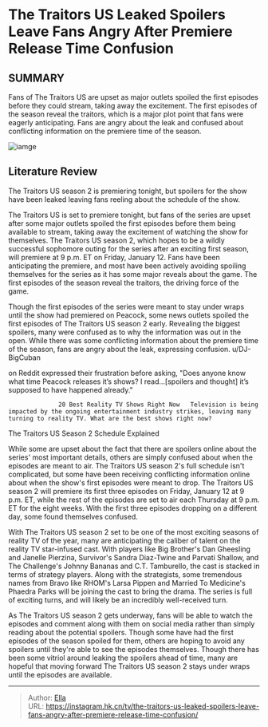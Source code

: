 # The Traitors US Leaked Spoilers Leave Fans Angry After Premiere Release Time Confusion


## SUMMARY 



  Fans of The Traitors US are upset as major outlets spoiled the first episodes before they could stream, taking away the excitement.   The first episodes of the season reveal the traitors, which is a major plot point that fans were eagerly anticipating.   Fans are angry about the leak and confused about conflicting information on the premiere time of the season.  

![iamge](https://static1.srcdn.com/wordpress/wp-content/uploads/2024/01/the-traitors-us-season-2-full-schedule-when-new-episodes-release-what-time-how-to-watch.jpg)

## Literature Review
The Traitors US season 2 is premiering tonight, but spoilers for the show have been leaked leaving fans reeling about the schedule of the show.




The Traitors US is set to premiere tonight, but fans of the series are upset after some major outlets spoiled the first episodes before them being available to stream, taking away the excitement of watching the show for themselves. The Traitors US season 2, which hopes to be a wildly successful sophomore outing for the series after an exciting first season, will premiere at 9 p.m. ET on Friday, January 12. Fans have been anticipating the premiere, and most have been actively avoiding spoiling themselves for the series as it has some major reveals about the game. The first episodes of the season reveal the traitors, the driving force of the game.




Though the first episodes of the series were meant to stay under wraps until the show had premiered on Peacock, some news outlets spoiled the first episodes of The Traitors US season 2 early. Revealing the biggest spoilers, many were confused as to why the information was out in the open. While there was some conflicting information about the premiere time of the season, fans are angry about the leak, expressing confusion. u/DJ-BigCuban

on Reddit expressed their frustration before asking, &#34;Does anyone know what time Peacock releases it’s shows? I read...[spoilers and thought] it’s supposed to have happened already.&#34;

                  20 Best Reality TV Shows Right Now   Television is being impacted by the ongoing entertainment industry strikes, leaving many turning to reality TV. What are the best shows right now?    


 The Traitors US Season 2 Schedule Explained 
          




While some are upset about the fact that there are spoilers online about the series&#39; most important details, others are simply confused about when the episodes are meant to air. The Traitors US season 2&#39;s full schedule isn&#39;t complicated, but some have been receiving conflicting information online about when the show&#39;s first episodes were meant to drop. The Traitors US season 2 will premiere its first three episodes on Friday, January 12 at 9 p.m. ET, while the rest of the episodes are set to air each Thursday at 9 p.m. ET for the eight weeks. With the first three episodes dropping on a different day, some found themselves confused.


 

With The Traitors US season 2 set to be one of the most exciting seasons of reality TV of the year, many are anticipating the caliber of talent on the reality TV star-infused cast. With players like Big Brother&#39;s Dan Gheesling and Janelle Pierzina, Survivor&#39;s Sandra Diaz-Twine and Parvati Shallow, and The Challenge&#39;s Johnny Bananas and C.T. Tamburello, the cast is stacked in terms of strategy players. Along with the strategists, some tremendous names from Bravo like RHOM&#39;s Larsa Pippen and Married To Medicine&#39;s Phaedra Parks will be joining the cast to bring the drama. The series is full of exciting turns, and will likely be an incredibly well-received turn.




As The Traitors US season 2 gets underway, fans will be able to watch the episodes and comment along with them on social media rather than simply reading about the potential spoilers. Though some have had the first episodes of the season spoiled for them, others are hoping to avoid any spoilers until they&#39;re able to see the episodes themselves. Though there has been some vitriol around leaking the spoilers ahead of time, many are hopeful that moving forward The Traitors US season 2 stays under wraps until the episodes are available.



---

> Author: [Ella](https://instagram.hk.cn/)  
> URL: https://instagram.hk.cn/tv/the-traitors-us-leaked-spoilers-leave-fans-angry-after-premiere-release-time-confusion/  

